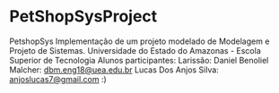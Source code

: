 # PetShopSysProject
PetshopSys
Implementação de um projeto modelado de Modelagem e Projeto de Sistemas.
Universidade do Estado do Amazonas - Escola Superior de Tecnologia
Alunos participantes:
Larissão:
Daniel Benoliel Malcher: dbm.eng18@uea.edu.br
Lucas Dos Anjos Silva: anjoslucas7@gmail.com
:)
